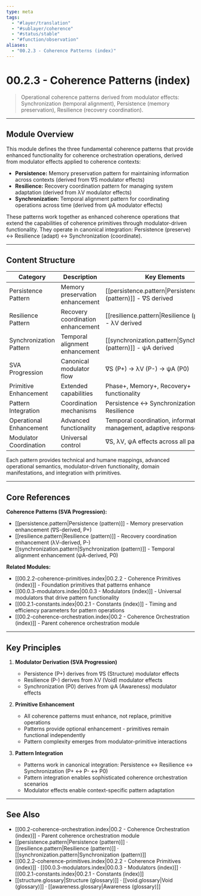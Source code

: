 ```yaml
---
type: meta
tags:
  - "#layer/translation"
  - "#sublayer/coherence"
  - "#status/stable"
  - "#function/observation"
aliases:
  - "00.2.3 - Coherence Patterns (index)"
---
```


# 00.2.3 - Coherence Patterns (index)

> Operational coherence patterns derived from modulator effects: Synchronization (temporal alignment), Persistence (memory preservation), Resilience (recovery coordination).

---

## Module Overview

This module defines the three fundamental coherence patterns that provide enhanced functionality for coherence orchestration operations, derived from modulator effects applied to coherence contexts:

- **Persistence:** Memory preservation pattern for maintaining information across contexts (derived from ∇S modulator effects)
- **Resilience:** Recovery coordination pattern for managing system adaptation (derived from λV modulator effects)
- **Synchronization:** Temporal alignment pattern for coordinating operations across time (derived from ψA modulator effects)

These patterns work together as enhanced coherence operations that extend the capabilities of coherence primitives through modulator-driven functionality. They operate in canonical integration: Persistence (preserve) ↔ Resilience (adapt) ↔ Synchronization (coordinate).

---

## Content Structure

| Category | Description | Key Elements | Polarity |
|----------|-------------|--------------|----------|
| Persistence Pattern | Memory preservation enhancement | [[persistence.pattern\|Persistence (pattern)]] - ∇S derived | P+ |
| Resilience Pattern | Recovery coordination enhancement | [[resilience.pattern\|Resilience (pattern)]] - λV derived | P- |
| Synchronization Pattern | Temporal alignment enhancement | [[synchronization.pattern\|Synchronization (pattern)]] - ψA derived | P0 |
| SVA Progression | Canonical modulator flow | ∇S (P+) → λV (P-) → ψA (P0) | P+ → P- → P0 |
| Primitive Enhancement | Extended capabilities | Phase+, Memory+, Recovery+ functionality |
| Pattern Integration | Coordination mechanisms | Persistence ↔ Synchronization ↔ Resilience |
| Operational Enhancement | Advanced functionality | Temporal coordination, information management, adaptive response |
| Modulator Coordination | Universal control | ∇S, λV, ψA effects across all patterns |

Each pattern provides technical and humane mappings, advanced operational semantics, modulator-driven functionality, domain manifestations, and integration with primitives.

---

## Core References

**Coherence Patterns (SVA Progression):**
- [[persistence.pattern\|Persistence (pattern)]] - Memory preservation enhancement (∇S-derived, P+)
- [[resilience.pattern\|Resilience (pattern)]] - Recovery coordination enhancement (λV-derived, P-)
- [[synchronization.pattern\|Synchronization (pattern)]] - Temporal alignment enhancement (ψA-derived, P0)

**Related Modules:**
- [[00.2.2-coherence-primitives.index\|00.2.2 - Coherence Primitives (index)]] - Foundation primitives that patterns enhance
- [[00.0.3-modulators.index\|00.0.3 - Modulators (index)]] - Universal modulators that drive pattern functionality
- [[00.2.1-constants.index\|00.2.1 - Constants (index)]] - Timing and efficiency parameters for pattern operations
- [[00.2-coherence-orchestration.index\|00.2 - Coherence Orchestration (index)]] - Parent coherence orchestration module

---

## Key Principles

1. **Modulator Derivation (SVA Progression)**
   - Persistence (P+) derives from ∇S (Structure) modulator effects
   - Resilience (P-) derives from λV (Void) modulator effects
   - Synchronization (P0) derives from ψA (Awareness) modulator effects

2. **Primitive Enhancement**
   - All coherence patterns must enhance, not replace, primitive operations
   - Patterns provide optional enhancement - primitives remain functional independently
   - Pattern complexity emerges from modulator-primitive interactions

3. **Pattern Integration**
   - Patterns work in canonical integration: Persistence ↔ Resilience ↔ Synchronization (P+ ↔ P- ↔ P0)
   - Pattern integration enables sophisticated coherence orchestration scenarios
   - Modulator effects enable context-specific pattern adaptation

---

## See Also

- [[00.2-coherence-orchestration.index\|00.2 - Coherence Orchestration (index)]] - Parent coherence orchestration module
- [[persistence.pattern\|Persistence (pattern)]] · [[resilience.pattern\|Resilience (pattern)]] · [[synchronization.pattern\|Synchronization (pattern)]]
- [[00.2.2-coherence-primitives.index\|00.2.2 - Coherence Primitives (index)]] · [[00.0.3-modulators.index\|00.0.3 - Modulators (index)]] · [[00.2.1-constants.index\|00.2.1 - Constants (index)]]
- [[structure.glossary\|Structure (glossary)]] · [[void.glossary\|Void (glossary)]] · [[awareness.glossary\|Awareness (glossary)]]